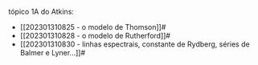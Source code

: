 tópico 1A do Atkins:
- [[202301310825 - o modelo de Thomson]]#
- [[202301310828 - o modelo de Rutherford]]#
- [[202301310830 - linhas espectrais, constante de Rydberg, séries de Balmer e Lyner...]]#